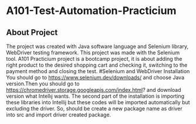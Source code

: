 # A101-Test-Automation-Practicium
## About Project
The project was created with Java software language and Selenium library, WebDriver testing framework.
This project was made with the Selenium tool. A101 Practicium project is a bootcamp project, it is about adding the right product to the desired shopping cart and checking it, switching to the payment method and closing the test.
#Selenium and WebDriver Installation
You should go to https://www.selenium.dev/downloads/ and choose Java version.Then you should go to https://chromedriver.storage.googleapis.com/index.html? and download version what Intellıj wants.
The second part of the installation is importing these libraries into Intellij but these codes will be imported automatically but excluding the driver. So, should be create a new package name as driver into src and import driver created package.
